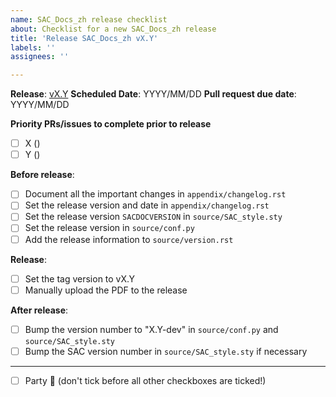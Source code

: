 ```yaml
---
name: SAC_Docs_zh release checklist
about: Checklist for a new SAC_Docs_zh release
title: 'Release SAC_Docs_zh vX.Y'
labels: ''
assignees: ''

---
```


**Release**: [vX.Y](https://github.com/seisman/SAC_Docs_zh/milestones/?)
**Scheduled Date**: YYYY/MM/DD
**Pull request due date**: YYYY/MM/DD

**Priority PRs/issues to complete prior to release**
- [ ] X ()
- [ ] Y ()

**Before release**:
- [ ] Document all the important changes in `appendix/changelog.rst`
- [ ] Set the release version and date in `appendix/changelog.rst`
- [ ] Set the release version `SACDOCVERSION` in `source/SAC_style.sty`
- [ ] Set the release version in `source/conf.py`
- [ ] Add the release information to `source/version.rst`

**Release**:
- [ ] Set the tag version to vX.Y
- [ ] Manually upload the PDF to the release

**After release**:
- [ ] Bump the version number to "X.Y-dev" in `source/conf.py` and `source/SAC_style.sty`
- [ ] Bump the SAC version number in `source/SAC_style.sty` if necessary
---

- [ ] Party :tada: (don't tick before all other checkboxes are ticked!)
